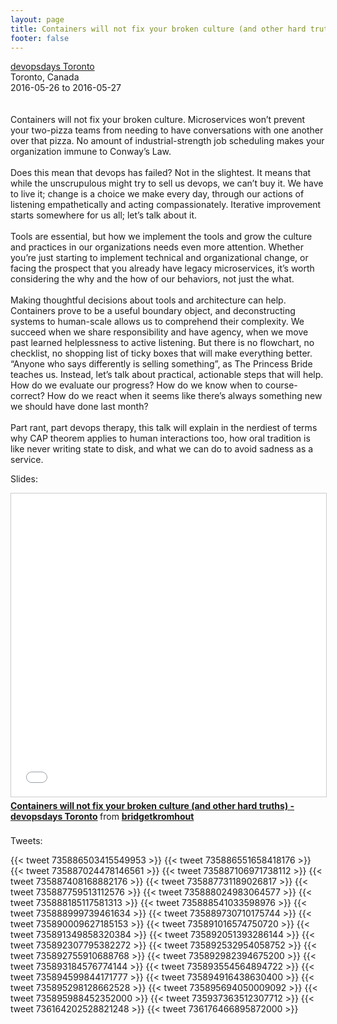 ```yaml
---
layout: page
title: Containers will not fix your broken culture (and other hard truths)
footer: false
---
```


<div class="views-field views-field-nothing">        <span class="field-content views-field-field-details"><a href="http://www.devopsdays.org/events/2016-toronto/proposals/Containers%20will%20not%20fix%20your%20broken%20culture%20(and%20other%20hard%20truths)/">devopsdays Toronto</a><br>Toronto, Canada<br><span class="date-display-start">2016-05-26</span> to <span class="date-display-end">2016-05-27</span></span></div>
<br>
<br>
Containers will not fix your broken culture. Microservices won’t prevent your two-pizza teams from needing to have conversations with one another over that pizza. No amount of industrial-strength job scheduling makes your organization immune to Conway’s Law.
<br>
<br>
Does this mean that devops has failed? Not in the slightest. It means that while the unscrupulous might try to sell us devops, we can’t buy it. We have to live it; change is a choice we make every day, through our actions of listening empathetically and acting compassionately. Iterative improvement starts somewhere for us all; let’s talk about it.
<br>
<br>
Tools are essential, but how we implement the tools and grow the culture and practices in our organizations needs even more attention. Whether you’re just starting to implement technical and organizational change, or facing the prospect that you already have legacy microservices, it’s worth considering the why and the how of our behaviors, not just the what.
<br>
<br>
Making thoughtful decisions about tools and architecture can help. Containers prove to be a useful boundary object, and deconstructing systems to human-scale allows us to comprehend their complexity. We succeed when we share responsibility and have agency, when we move past learned helplessness to active listening. But there is no flowchart, no checklist, no shopping list of ticky boxes that will make everything better. “Anyone who says differently is selling something”, as The Princess Bride teaches us. Instead, let’s talk about practical, actionable steps that will help. How do we evaluate our progress? How do we know when to course-correct? How do we react when it seems like there’s always something new we should have done last month?
<br>
<br>
Part rant, part devops therapy, this talk will explain in the nerdiest of terms why CAP theorem applies to human interactions too, how oral tradition is like never writing state to disk, and what we can do to avoid sadness as a service.
<br>

Slides:
<br>
<iframe src="//www.slideshare.net/slideshow/embed_code/key/cFxXJPUIbw4frq" width="595" height="485" frameborder="0" marginwidth="0" marginheight="0" scrolling="no" style="border:1px solid #CCC; border-width:1px; margin-bottom:5px; max-width: 100%;" allowfullscreen> </iframe> <div style="margin-bottom:5px"> <strong> <a href="//www.slideshare.net/bridgetkromhout/containers-will-not-fix-your-broken-culture-and-other-hard-truths-devopsdays-toronto" title="Containers will not fix your broken culture (and other hard truths) - devopsdays Toronto" target="_blank">Containers will not fix your broken culture (and other hard truths) - devopsdays Toronto</a> </strong> from <strong><a href="//www.slideshare.net/bridgetkromhout" target="_blank">bridgetkromhout</a></strong> </div>

<br>
Tweets:
<br>

{{< tweet 735886503415549953 >}}
{{< tweet 735886551658418176 >}}
{{< tweet 735887024478146561 >}}
{{< tweet 735887106971738112 >}}
{{< tweet 735887408168882176 >}}
{{< tweet 735887731189026817 >}}
{{< tweet 735887759513112576 >}}
{{< tweet 735888024983064577 >}}
{{< tweet 735888185117581313 >}}
{{< tweet 735888541033598976 >}}
{{< tweet 735888999739461634 >}}
{{< tweet 735889730710175744 >}}
{{< tweet 735890009627185153 >}}
{{< tweet 735891016574750720 >}}
{{< tweet 735891349858320384 >}}
{{< tweet 735892051393286144 >}}
{{< tweet 735892307795382272 >}}
{{< tweet 735892532954058752 >}}
{{< tweet 735892755910688768 >}}
{{< tweet 735892982394675200 >}}
{{< tweet 735893184576774144 >}}
{{< tweet 735893554564894722 >}}
{{< tweet 735894599844171777 >}}
{{< tweet 735894916438630400 >}}
{{< tweet 735895298128662528 >}}
{{< tweet 735895694050009092 >}}
{{< tweet 735895988452352000 >}}
{{< tweet 735937363512307712 >}}
{{< tweet 736164202528821248 >}}
{{< tweet 736176466895872000 >}}
